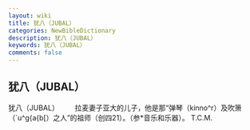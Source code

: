 ```yaml
---
layout: wiki
title: 犹八（JUBAL）
categories: NewBibleDictionary
description: 犹八（JUBAL）
keywords: 犹八（JUBAL）
comments: false
---
```


## 犹八（JUBAL）



犹八（JUBAL）
　　拉麦妻子亚大的儿子，他是那“弹琴（kinno^r）及吹箫（`u^g{a{b[）之人”的祖师（创四21）。（参*音乐和乐器）。
T.C.M.




